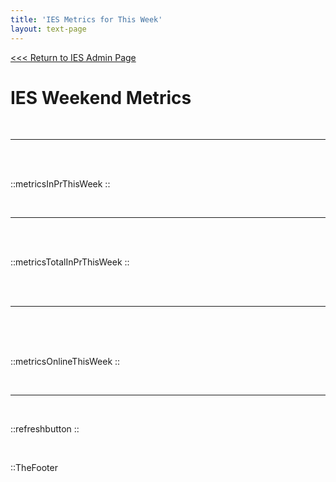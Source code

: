```yaml
---
title: 'IES Metrics for This Week'
layout: text-page
---
```

[<<< Return to IES Admin Page](/iesadmin)
<div class="topgrid">
<div>
<h1> IES Weekend Metrics </h1>
<br>
</div>
</div>

---

<br>
<br>


::metricsInPrThisWeek
::

<br>

---

<br>
<br>

::metricsTotalInPrThisWeek
::

<br>
<br>

---

<br>
<br>
<br>

::metricsOnlineThisWeek
::

<br>

---

<br>

::refreshbutton
::

<br>

::TheFooter